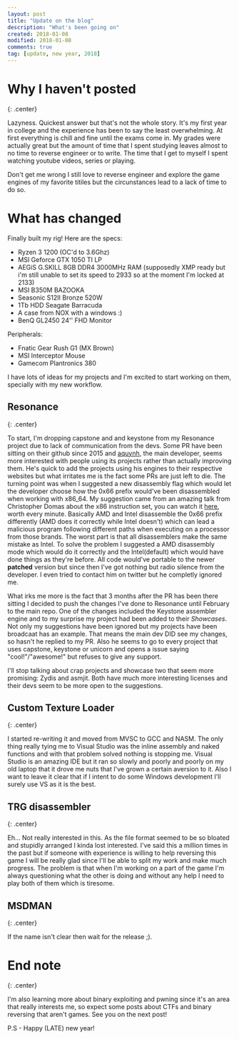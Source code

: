 ```yaml
---
layout: post
title: "Update on the blog"
description: "What's been going on"
created: 2018-01-08
modified: 2018-01-08
comments: true
tag: [update, new year, 2018]
---
```



# Why I haven't posted
{: .center}

Lazyness. Quickest answer but that's not the whole story. It's my first year in college and the experience has been to say the least overwhelming. At first everything is chill and fine until the exams come in. My grades were actually great but the amount of time that I spent studying leaves almost to no time to reverse engineer or to write. The time that I get to myself I spent watching youtube videos, series or playing.

Don't get me wrong I still love to reverse engineer and explore the game engines of my favorite titiles but the circunstances lead to a lack of time to do so.

# What has changed

Finally built my rig! Here are the specs:

* Ryzen 3 1200 (OC'd to 3.6Ghz)
* MSI Geforce GTX 1050 TI LP
* AEGiS G.SKILL 8GB DDR4 3000MHz RAM (supposedly XMP ready but i'm still unable to set its speed to 2933 so at the moment I'm locked at 2133)
* MSI B350M BAZOOKA
* Seasonic S12II Bronze 520W
* 1Tb HDD Seagate Barracuda
* A case from NOX with a windows :)
* BenQ GL2450 24'' FHD Monitor

Peripherals:
* Fnatic Gear Rush G1 (MX Brown)
* MSI Interceptor Mouse
* Gamecom Plantronics 380

I have lots of ideas for my projects and I'm excited to start working on them, specially with my new workflow.

## Resonance
{: .center}

To start, I'm dropping capstone and and keystone from my Resonance project due to lack of communication from the devs. Some PR have been sitting on their github since 2015 and [aquynh](https://github.com/aquynh), the main developer, seems more interested with people using its projects rather than actually improving them. He's quick to add the projects using his engines to their respective websites but what irritates me is the fact some PRs are just left to die. The turning point was when I suggested a new disassembly flag which would let the developer choose how the 0x66 prefix would've been disassembled when working with x86_64. My suggestion came from an amazing talk from Christopher Domas about the x86 instruction set, you can watch it [here](https://www.youtube.com/watch?v=KrksBdWcZgQ&feature=youtu.be&t=32m49s), worth every minute. Basically AMD and Intel disassemble the 0x66 prefix differently (AMD does it correctly while Intel doesn't) which can lead a malicious program following different paths when executing on a processor from those brands. The worst part is that all disassemblers make the same mistake as Intel. To solve the problem I suggested a AMD disassembly mode which would do it correctly and the Intel(default) which would have done things as they're before. All code would've portable to the newer **patched** version but since then I've got nothing but radio silence from the developer. I even tried to contact him on twitter but he completly ignored me.

What irks me more is the fact that 3 months after the PR has been there sitting I decided to push the changes I've done to Resonance until February to the main repo. One of the changes included the Keystone assembler engine and to my surprise my project had been added to their *Showcases*. Not only my suggestions have been ignored but my projects have been broadcaat has an example. That means the main dev DID see my changes, so hasn't he replied to my PR. Also he seems to go to every project that uses capstone, keystone or unicorn and opens a issue saying "cool!"/"awesome!" but refuses to give any support.

I'll stop talking about crap projects and showcase two that seem more promising: Zydis and asmjit. Both have much more interesting licenses and their devs seem to be more open to the suggestions.


## Custom Texture Loader
{: .center}

I started re-writing it and moved from MVSC to GCC and NASM. The only thing really tying me to Visual Studio was the inline assembly and naked functions and with that problem solved nothing is stopping me. Visual Studio is an amazing IDE but it ran so slowly and poorly and poorly on my old laptop that it drove me nuts that I've grown a certain aversion to it. Also I want to leave it clear that if I intent to do some Windows development I'll surely use VS as it is the best.


## TRG disassembler
{: .center}

Eh... Not really interested in this. As the file format seemed to be so bloated and stupidly arranged I kinda lost interested. I've said this a million times in the past but if someone with experience is willing to help reversing this game I will be really glad since I'll be able to split my work and make much progress. The problem is that when I'm working on a part of the game I'm always questioning what the other is doing and without any help I need to play both of them which is tiresome.


## MSDMAN
{: .center}

If the name isn't clear then wait for the release ;).


# End note
{: .center}

I'm also learning more about binary exploiting and pwning since it's an area that really interests me, so expect some posts about CTFs and binary reversing that aren't games. See you on the next post!

P.S - Happy (LATE) new year!
